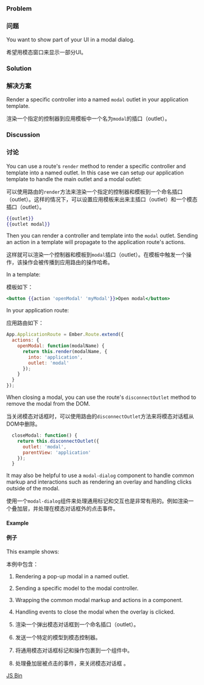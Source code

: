 ### Problem

### 问题

You want to show part of your UI in a modal dialog.

希望用模态窗口来显示一部分UI。

### Solution

### 解决方案

Render a specific controller into a named `modal` outlet in your application
template.

渲染一个指定的控制器到应用模板中一个名为`modal`的插口（outlet）。

### Discussion

### 讨论

You can use a route's `render` method to render a specific controller and
template into a named outlet. In this case we can setup our application template
to handle the main outlet and a modal outlet:

可以使用路由的`render`方法来渲染一个指定的控制器和模板到一个命名插口（outlet）。这样的情况下，可以设置应用模板来出来主插口（outlet）和一个模态插口（outlet）。

```handlebars
{{outlet}}
{{outlet modal}}
```

Then you can render a controller and template into the `modal` outlet.  Sending
an action in a template will propagate to the application route's actions.

这样就可以渲染一个控制器和模板到`modal`插口（outlet）。在模板中触发一个操作，该操作会被传播到应用路由的操作哈希。

In a template:

模板如下：

```handlebars
<button {{action 'openModal' 'myModal'}}>Open modal</button>
```

In your application route:

应用路由如下：

```javascript
App.ApplicationRoute = Ember.Route.extend({
  actions: {
    openModal: function(modalName) {
      return this.render(modalName, {
        into: 'application',
        outlet: 'modal'
      });
    }
  }
});
```

When closing a modal, you can use the route's `disconnectOutlet` method to remove
the modal from the DOM.

当关闭模态对话框时，可以使用路由的`disconnectOutlet`方法来将模态对话框从DOM中删除。

```javascript
  closeModal: function() {
    return this.disconnectOutlet({
      outlet: 'modal',
      parentView: 'application'
    });
  }
```

It may also be helpful to use a `modal-dialog` component to handle common markup
and interactions such as rendering an overlay and handling clicks outside of the
modal.

使用一个`modal-dialog`组件来处理通用标记和交互也是非常有用的。例如渲染一个叠加层，并处理在模态对话框外的点击事件。

#### Example

#### 例子

This example shows:

本例中包含：

  1. Rendering a pop-up modal in a named outlet.
  1. Sending a specific model to the modal controller.
  1. Wrapping the common modal markup and actions in a component.
  1. Handling events to close the modal when the overlay is clicked.

  1. 渲染一个弹出模态对话框到一个命名插口（outlet）。
  1. 发送一个特定的模型到模态控制器。
  1. 将通用模态对话框标记和操作包裹到一个组件中。
  1. 处理叠加层被点击的事件，来关闭模态对话框 。

<a class="jsbin-embed" href="http://emberjs.jsbin.com/iluLOto/1/embed?output">JS Bin</a>
